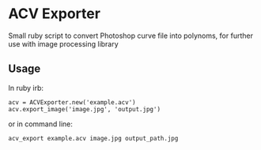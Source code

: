 # ACV Exporter

Small ruby script to convert Photoshop curve file into polynoms, for further use with image processing library

## Usage
  In ruby irb:

    acv = ACVExporter.new('example.acv')
    acv.export_image('image.jpg', 'output.jpg')

  or in command line:

    acv_export example.acv image.jpg output_path.jpg
